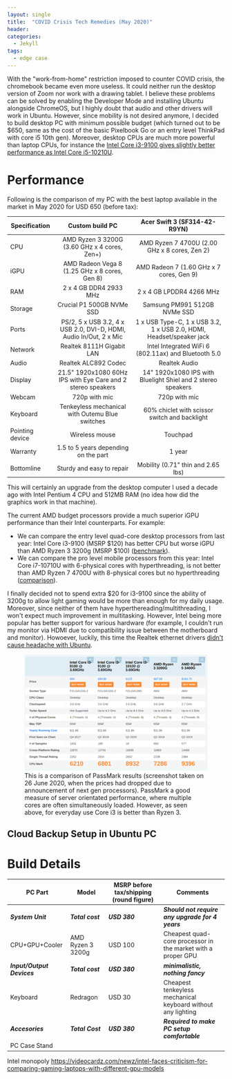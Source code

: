 ```yaml
---
layout: single
title:  "COVID Crisis Tech Remedies (May 2020)"
header:
categories: 
  - Jekyll
tags:
  - edge case
---
```

With the "work-from-home" restriction imposed to counter COVID crisis, the chromebook became even more useless. It could neither run the desktop version of Zoom nor work with a drawing tablet. I believe these problems can be solved by enabling the Developer Mode and installing Ubuntu alongside ChromeOS, but I highly doubt that audio and other drivers will work in Ubuntu. However, since mobility is not desired anymore, I decided to build desktop PC with minimum possible budget (which turned out to be $650, same as the cost of the basic Pixelbook Go or an entry level ThinkPad with core i5 10th gen). Moreover, desktop CPUs are much more powerful than laptop CPUs, for instance the [Intel Core i3-9100 gives slightly better performance as Intel Core i5-10210U](https://www.cpu-monkey.com/en/compare_cpu-intel_core_i3_9100-924-vs-intel_core_i5_10210u-941).

# Performance
Following is the comparison of my PC with the best laptop available in the market in May 2020 for USD 650 (before tax):

| Specification | Custom build PC   | Acer Swift 3 (SF314-42-R9YN) |
| ------------- |:-----------------:|:----------------------------:|
|CPU            | AMD Ryzen 3 3200G (3.60 GHz x 4 cores, Zen+)    | AMD Ryzen 7 4700U (2.00 GHz x 8 cores, Zen 2)|
|iGPU            | AMD Radeon Vega 8  (1.25 GHz x 8 cores, Gen 8)  | AMD Radeon 7 (1.60 GHz x 7 cores, Gen 9)|
|RAM | 2 x 4 GB DDR4 2933 MHz                | 2 x 4 GB LPDDR4 4266 MHz|
|Storage| Crucial P1 500GB NVMe SSD  | Samsung PM991 512GB NVMe SSD|
|Ports| PS/2, 5 x USB 3.2, 4 x USB 2.0, DVI-D, HDMI, Audio In/Out, 2 x Mic| 1 x USB Type-C, 1 x USB 3.2, 1 x USB 2.0, HDMI, Headset/speaker jack|
|Network| Realtek 8111H Gigabit LAN | Intel Integrated WiFi 6 (802.11ax) and Bluetooth 5.0 |
|Audio| Realtek ALC892 Codec| Realtek Audio |
|Display | 21.5" 1920x1080 60Hz IPS with Eye Care and 2 stereo speakers| 14" 1920x1080 IPS with Bluelight Shiel and 2 stereo speakers|
|Webcam | 720p with mic| 720p with mic|
|Keyboard | Tenkeyless mechanical with Outemu Blue switches  | 60% chiclet with scissor switch and backlight|
|Pointing device | Wireless mouse | Touchpad |
|Warranty |  1.5 to 5 years depending on the part | 1 year|
|Bottomline | Sturdy and easy to repair | Mobility (0.71" thin and 2.65 lbs) |

This will certainly an upgrade from the desktop computer I used a decade ago with Intel Pentium 4 CPU and 512MB RAM (no idea how did the graphics work in that machine).

The current AMD budget processors provide a much superior iGPU performance than their Intel counterparts. For example: 
* We can compare the entry level quad-core desktop processors from last year: Intel Core i3-9100 (MSRP $120) has better CPU but worse iGPU than AMD Ryzen 3 3200g (MSRP $100) ([benchmark](https://www.cpu-monkey.com/en/compare_cpu-amd_ryzen_3_3200g-952-vs-intel_core_i3_9100-924)).
* We can compare the pro level mobile processors from this year: Intel Core i7-10710U with 6-physical cores with hyperthreading, is not better than AMD Ryzen 7 4700U with 8-physical cores but no hyperthreading ([comparison](https://www.pcworld.com/article/3541009/ryzen-7-4700u-review-amds-budget-8-core-crushes-intels-10th-gen-chips-again.html)).

I finally decided not to spend extra $20 for i3-9100 since the ability of 3200g to allow light gaming would be more than enough for my daily usage. Moreover, since neither of them have hyperthereading/multithreading, I won't expect much improvement in multitasking. However, Intel being more popular has better support for various hardware (for example, I couldn't run my monitor via HDMI due to compatibility issue between the motherboard and monitor). Howoever, luckily, this time the Realtek ethernet drivers [didn't cause headache with Ubuntu](https://tuxbyte.com/how-to-get-your-realtek-rtl8111rtl8168-working-updated-guide/).

<figure>
  <img src="/images/comparison.png" alt="my alt text" style="width:534px;height:269px;"/>
  <figcaption> This is a comparison of PassMark results (screenshot taken on 26 June 2020, when the prices had dropped due to announcement of next gen processors). PassMark a good measure of server orientated performance, where multiple cores are often simultaneously loaded. However, as seen above, for everyday use Core i3 is better than Ryzen 3.</figcaption>
</figure>

## Cloud Backup Setup in Ubuntu PC


# Build Details

| PC Part | Model   | MSRP before tax/shipping (round figure) | Comments |
| ------------- |-----------------|------------------------| ----------|
|***System Unit*** | ***Total cost*** | ***USD 380***  | ***Should not require any upgrade for 4 years***|
|CPU+GPU+Cooler| AMD Ryzen 3 3200g | USD 100| Cheapest quad-core processor in the market with a proper GPU|
|***Input/Output Devices***| ***Total cost*** | ***USD 380***  |  ***minimalistic, nothing fancy*** |
|Keyboard | Redragon| USD 30| Cheapest tenkeyless mechanical keyboard without any lighting |
|***Accesories*** | ***Total Cost*** | ***USD 380*** | ***Required to make PC setup comfortable*** |
|PC Case Stand | | | |

Intel monopoly https://videocardz.com/newz/intel-faces-criticism-for-comparing-gaming-laptops-with-different-gpu-models
